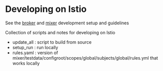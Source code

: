 # Developing on Istio

See the [broker](https://github.com/istio/broker/blob/master/doc/dev/development.md) and [mixer](https://github.com/istio/mixer/blob/master/doc/dev/development.md)
development setup and guidelines

Collection of scripts and notes for developing on Istio

- update_all : script to build from source 
- setup_run  : run locally
- rules.yaml : version of  mixer/testdata/configroot/scopes/global/subjects/global/rules.yml that works locally
